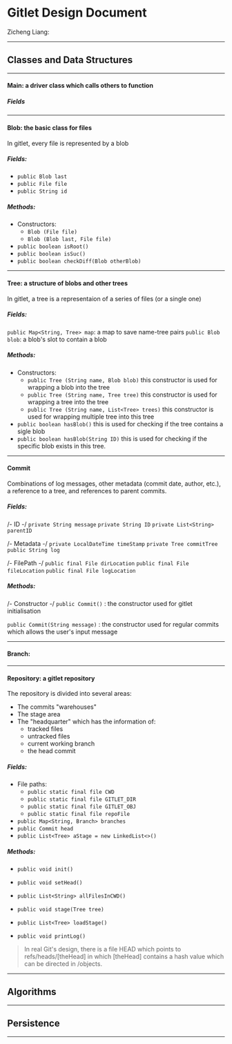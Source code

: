 # Gitlet Design Document

Zicheng Liang:

----
## Classes and Data Structures

----
#### Main: a driver class which calls others to function

##### Fields

---
#### Blob: the basic class for files
In gitlet, every file is represented by a blob

##### Fields:
- `public Blob last`
- `public File file`
- `public String id`

##### Methods:
- Constructors:
    - `Blob (File file)`
    - `Blob (Blob last, File file)`
- `public boolean isRoot()`
- `public boolean isSuc()`
- `public boolean checkDiff(Blob otherBlob)`
----
#### Tree: a structure of blobs and other trees
In gitlet, a tree is a representaion of a series of files (or a single one)

##### Fields:
`public Map<String, Tree> map`: a map to save name-tree pairs
`public Blob blob`: a blob's slot to contain a blob

##### Methods:
- Constructors:
    - `public Tree (String name, Blob blob)` this constructor is used for wrapping a blob into the tree
    - `public Tree (String name, Tree tree)` this constructor is used for wrapping a tree into the tree
    - `public Tree (String name, List<Tree> trees)` this constructor is used for wrapping multiple tree into this tree
- `public boolean hasBlob()` this is used for checking if the tree contains a sigle blob
- `public boolean hasBlob(String ID)` this is used for checking if the specific blob exists in this tree.

----
#### Commit
Combinations of log messages, other metadata (commit date, author, etc.), a reference to a tree, and references to parent commits.

##### Fields:
/- ID -/
`private String message`
`private String ID`
`private List<String> parentID`

/- Metadata -/
`private LocalDateTime timeStamp`
`private Tree commitTree`
`public String log`

/- FilePath -/
`public final File dirLocation`
`public final File fileLocation`
`public final File logLocation`

##### Methods:
/- Constructor -/
`public Commit()` : the constructor used for gitlet initialisation

`public Commit(String message)` : the constructor used for regular commits which allows the user's input message



----
#### Branch:

----
#### Repository: a gitlet repository
The repository is divided into several areas:
- The commits "warehouses"
- The stage area
- The "headquarter" which has the information of:
    - tracked files
    - untracked files
    - current working branch
    - the head commit

##### Fields:
- File paths:
    - `public static final file CWD`
    - `public static final file GITLET_DIR`
    - `public static final file GITLET_OBJ`
    - `public static final file repoFile`
- `public Map<String, Branch> branches`
- `public Commit head`
- `public List<Tree> aStage = new LinkedList<>()`
##### Methods:
- `public void init()`

- `public void setHead()`

- `public List<String> allFilesInCWD()`

- `public void stage(Tree tree)`
- `public List<Tree> loadStage()`

- `public void printLog()`

> In real Git's design, there is a file HEAD which points to refs/heads/[theHead] in which [theHead] contains a hash value which can be directed in /objects.

----

## Algorithms

---
## Persistence

----

